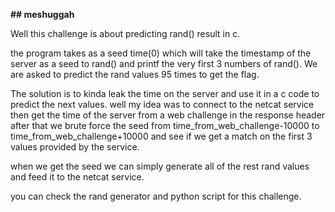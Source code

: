 **## meshuggah**

Well this challenge is about predicting rand() result in c.

the program takes as a seed time(0) which will take the timestamp of the server as a seed to rand() and printf the very first 3 numbers of rand(). We are asked to predict the rand values 95 times to get the flag.

The solution is to kinda leak the time on the server and use it in a c code to predict the next values.
well my idea was to connect to the netcat service then get the time of the server from a web challenge in the response header after that we brute force the seed from time_from_web_challenge-10000 to time_from_web_challenge+10000 and see if we get a match on the first 3 values provided by the service.

when we get the seed we can simply generate all of the rest rand values and feed it to the netcat service.

you can check the rand generator and python script for this challenge.
